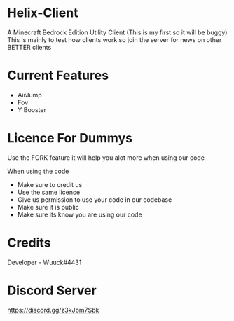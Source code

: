 # Helix-Client
A Minecraft Bedrock Edition Utility Client (This is my first so it will be buggy)
This is mainly to test how clients work so join the server for news on other BETTER clients

# Current Features
- AirJump
- Fov
- Y Booster

# Licence For Dummys

Use the FORK feature it will help you alot more when using our code

When using the code
- Make sure to credit us
- Use the same licence
- Give us permission to use your code in our codebase
- Make sure it is public
- Make sure its know you are using our code

# Credits
Developer - Wuuck#4431

# Discord Server
https://discord.gg/z3kJbm7Sbk
